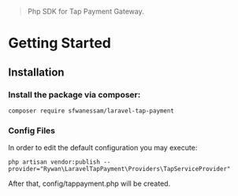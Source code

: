 > Php SDK for Tap Payment Gateway.




# Getting Started

## Installation
### Install the package via composer:
```
composer require sfwanessam/laravel-tap-payment
```


### Config Files
In order to edit the default configuration you may execute:
```
php artisan vendor:publish --provider="Rywan\LaravelTapPayment\Providers\TapServiceProvider"
```
After that, config/tappayment.php will be created.

